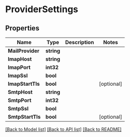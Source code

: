 # ProviderSettings

## Properties

Name | Type | Description | Notes
------------ | ------------- | ------------- | -------------
**MailProvider** | **string** |  | 
**ImapHost** | **string** |  | 
**ImapPort** | **int32** |  | 
**ImapSsl** | **bool** |  | 
**ImapStartTls** | **bool** |  | [optional] 
**SmtpHost** | **string** |  | 
**SmtpPort** | **int32** |  | 
**SmtpSsl** | **bool** |  | 
**SmtpStartTls** | **bool** |  | [optional] 

[[Back to Model list]](../README#documentation-for-models) [[Back to API list]](../README#documentation-for-api-endpoints) [[Back to README]](../README)


